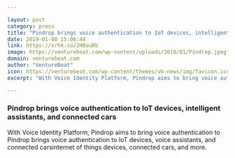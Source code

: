 ```yaml
---

layout: post
category: press
title: "Pindrop brings voice authentication to IoT devices, intelligent assistants, and connected cars"
date: 2019-01-08 15:06:44
link: https://vrhk.co/2H0uuRb
image: https://venturebeat.com/wp-content/uploads/2016/01/Pindrop.jpeg?w=1200&strip=all
domain: venturebeat.com
author: "VentureBeat"
icon: https://venturebeat.com/wp-content/themes/vb-news/img/favicon.ico
excerpt: "With Voice Identity Platform, Pindrop aims to bring voice authentication to Pindrop brings voice authentication to IoT devices, voice assistants, and connected carsinternet of things devices, connected cars, and more."

---
```


### Pindrop brings voice authentication to IoT devices, intelligent assistants, and connected cars

With Voice Identity Platform, Pindrop aims to bring voice authentication to Pindrop brings voice authentication to IoT devices, voice assistants, and connected carsinternet of things devices, connected cars, and more.